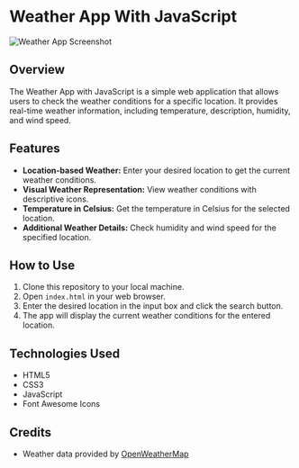 # Weather App With JavaScript

![Weather App Screenshot](/assets/ss.png)

## Overview

The Weather App with JavaScript is a simple web application that allows users to check the weather conditions for a specific location. It provides real-time weather information, including temperature, description, humidity, and wind speed.

## Features

- **Location-based Weather:** Enter your desired location to get the current weather conditions.
- **Visual Weather Representation:** View weather conditions with descriptive icons.
- **Temperature in Celsius:** Get the temperature in Celsius for the selected location.
- **Additional Weather Details:** Check humidity and wind speed for the specified location.

## How to Use

1. Clone this repository to your local machine.
2. Open `index.html` in your web browser.
3. Enter the desired location in the input box and click the search button.
4. The app will display the current weather conditions for the entered location.

## Technologies Used

- HTML5
- CSS3
- JavaScript
- Font Awesome Icons

## Credits

- Weather data provided by [OpenWeatherMap](https://openweathermap.org/)
